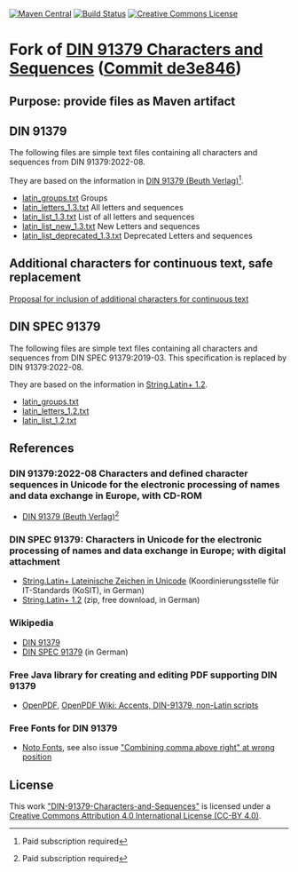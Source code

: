 [![Maven Central](https://img.shields.io/maven-central/v/com.github.gv2011/din-91379.svg)](https://repo1.maven.org/maven2/com/github/gv2011/din-91379/)
[![Build Status](https://app.travis-ci.com/gv2011/DIN-91379.svg?branch=main)](https://app.travis-ci.com/gv2011/din-91379)
[![Creative Commons License](https://i.creativecommons.org/l/by/4.0/88x15.png)](http://creativecommons.org/licenses/by/4.0/)

# Fork of [DIN 91379 Characters and Sequences](https://github.com/String-Latin/DIN-91379-Characters-and-Sequences) ([Commit de3e846](https://github.com/String-Latin/DIN-91379-Characters-and-Sequences/tree/de3e846e674111c5f6d6ca40a145f24c52f818cf))
## Purpose: provide files as Maven artifact
## DIN 91379
The following files are simple text files containing all characters and sequences from DIN 91379:2022-08.

They are based on the information in [DIN 91379 (Beuth Verlag)](https://www.beuth.de/de/norm/din-91379/353496133)[^1].

- [latin_groups.txt](https://github.com/String-Latin/DIN-91379-Characters-and-Sequences/blob/main/latin_groups.txt) Groups
- [latin_letters_1.3.txt](https://github.com/String-Latin/DIN-91379-Characters-and-Sequences/blob/main/latin_letters_1.3.txt) All letters and sequences
- [latin_list_1.3.txt](https://github.com/String-Latin/DIN-91379-Characters-and-Sequences/blob/main/latin_list_1.3.txt) List of all letters and sequences
- [latin_list_new_1.3.txt](https://github.com/String-Latin/DIN-91379-Characters-and-Sequences/blob/main/latin_list_new_1.3.txt) New Letters and sequences
- [latin_list_deprecated_1.3.txt](https://github.com/String-Latin/DIN-91379-Characters-and-Sequences/blob/main/latin_list_deprecated_1.3.txt) Deprecated Letters and sequences

## Additional characters for continuous text, safe replacement
[Proposal for inclusion of additional characters for continuous text](https://github.com/String-Latin/DIN-91379-Characters-and-Sequences/blob/main/additional_characters_for_continuous_text.md)

## DIN SPEC 91379
The following files are simple text files containing all characters and sequences from DIN SPEC 91379:2019-03.
This specification is replaced by DIN 91379:2022-08.

They are based on the information in [String.Latin+ 1.2](https://www.xoev.de/sixcms/media.php/13/StringLatin%2012.zip).

- [latin_groups.txt](https://github.com/String-Latin/DIN-91379-Characters-and-Sequences/blob/main/latin_groups.txt)
- [latin_letters_1.2.txt](https://github.com/String-Latin/DIN-91379-Characters-and-Sequences/blob/main/latin_letters_1.2.txt)
- [latin_list_1.2.txt](https://github.com/String-Latin/DIN-91379-Characters-and-Sequences/blob/main/latin_list_1.2.txt)

## References
### DIN 91379:2022-08 Characters and defined character sequences in Unicode for the electronic processing of names and data exchange in Europe, with CD-ROM
- [DIN 91379 (Beuth Verlag)](https://www.beuth.de/de/norm/din-91379/353496133)[^1]
### DIN SPEC 91379: Characters in Unicode for the electronic processing of names and data exchange in Europe; with digital attachment
- [String.Latin+ Lateinische Zeichen in Unicode](https://www.xoev.de/string-latin-4813) (Koordinierungsstelle für IT-Standards (KoSIT), in German)
- [String.Latin+ 1.2](https://www.xoev.de/sixcms/media.php/13/StringLatin%2012.zip)     (zip, free download, in German)

### Wikipedia
- [DIN 91379](https://en.wikipedia.org/wiki/DIN_91379)
- [DIN SPEC 91379](https://de.wikipedia.org/wiki/DIN_SPEC_91379) (in German)

### Free Java library for creating and editing PDF supporting DIN 91379
- [OpenPDF](https://github.com/LibrePDF/OpenPDF), [OpenPDF Wiki: Accents, DIN-91379, non-Latin scripts](https://github.com/LibrePDF/OpenPDF/wiki/Accents,-DIN-91379,-non-Latin-scripts)

### Free Fonts for DIN 91379
- [Noto Fonts](https://github.com/googlefonts/noto-fonts), 
  see also issue ["Combining comma above right" at wrong position](https://github.com/googlefonts/noto-fonts/issues/1882)

## License
This work ["DIN-91379-Characters-and-Sequences"](https://github.com/String-Latin/DIN-91379-Characters-and-Sequences)
is licensed under a [Creative Commons Attribution 4.0 International License (CC-BY 4.0)](http://creativecommons.org/licenses/by/4.0/).

[^1]: Paid subscription required
